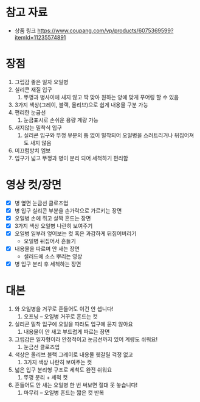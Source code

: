 # 참고 자료
- 상품 링크 https://www.coupang.com/vp/products/6075369599?itemId=11235574891


# 장점
1. 그립감 좋은 일자 오일병
2. 실리콘 재질 입구
	1. 뚜껑과 병사이에 새지 않고 딱 맞아 원하는 양에 맞게 푸어링 할 수 있음
3. 3가지 색상(그레이, 블랙, 올리브)으로 쉽게 내용물 구분 가능
4. 편리한 눈금선
	1. 눈금표시로 손쉬운 용량 계량 가능
5. 새지않는 밀착식 입구
	1. 실리콘 입구와 뚜껑 부분의 틈 없이 밀착되어 오일병을 스러트리거나 뒤집어져도 새지 않음
6. 미끄럼방치 엠보
7. 입구가 넓고 뚜껑과 병이 분리 되어 세척하기 편리함

# 영상 컷/장면
- [x] 병 옆면 눈금선 클로즈업
- [x] 병 입구 실리콘 부분을 손가락으로 가르키는 장면
- [x] 오일병 손에 쥐고 살짝 흔드는 장면
- [x] 3가지 색상 오일병 나란히 보여주기
- [x] 오일병 일부러 엎어보는 컷 혹은 과감하게 뒤집어버리기
	- 오일병 뒤집어서 흔들기
- [x] 내용물을 따르며 안 새는 장면
	- 샐러드에 소스 뿌리는 영상
- [x] 병 입구 분리 후 세척하는 장면

# 대본
1. 와 오일병을 거꾸로 흔들어도 이건 안 셉니다!
	1. 오프닝 – 오일병 거꾸로 흔드는 컷
2. 실리콘 밀착 입구에 오일을 따라도 입구에 묻지 않아요
	1. 내용물이 안 새고 부드럽게 따르는 장면
3. 그립감은 일자형이라 안정적이고  눈금선까지 있어 계량도 쉬워요!
	1. 눈금선 클로즈업
4. 색상은 올리브 블랙 그레이로 내용물 헷갈릴 걱정 없고
	1. 3가지 색상 나란히 보여주는 컷
5. 넓은 입구 분리형 구조로 세척도 완전 쉬워요
	1. 뚜껑 분리 + 세척 컷
6. 흔들어도 안 새는 오일병 한 번 써보면 절대 못 놓습니다!
	1. 마무리 – 오일병 흔드는 짧은 컷 반복